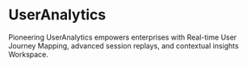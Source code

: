 # UserAnalytics
Pioneering UserAnalytics empowers enterprises with Real-time User Journey Mapping, advanced session replays, and contextual insights Workspace.
